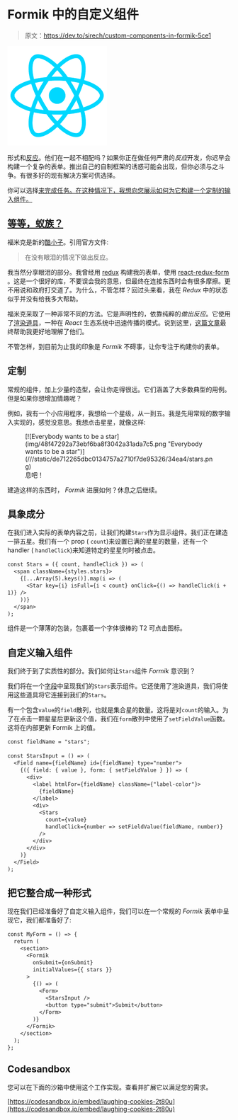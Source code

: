 # Formik 中的自定义组件

> 原文：<https://dev.to/sirech/custom-components-in-formik-5ce1>

[![React is like Angular, but totally different](img/13e7c0008b340addc9ec6de02534d503.png "React is like Angular, but totally different")](///static/96887b08014b3bd3c76a5a5b0a865292/3684f/react.png)

形式和[反应](https://reactjs.org/)。他们在一起不相配吗？如果你正在做任何严肃的*反应*开发，你迟早会构建一个复杂的表单。推出自己的自制框架的诱惑可能会出现，但你必须与之斗争。有很多好的现有解决方案可供选择。

你可以选择[来完成任务。在这种情况下，我想向您展示如何为它构建一个定制的输入组件。](https://jaredpalmer.com/formik/)

## [等等，蚁族？](#wait-formik)

福米克是新的[酷小子](https://jaredpalmer.com/formik/)。引用官方文件:

> 在没有眼泪的情况下做出反应。

我当然分享眼泪的部分。我曾经用 [redux](https://redux.js.org) 构建我的表单，使用 [react-redux-form](https://github.com/davidkpiano/react-redux-form) 。这是一个很好的库，不要误会我的意思，但最终在连接东西时会有很多摩擦。更不用说和政府打交道了。为什么，不管怎样？回过头来看，我在 *Redux* 中的状态似乎并没有给我多大帮助。

福米克采取了一种非常不同的方法。它是声明性的，依靠纯粹的*做出反应*。它使用了[渲染道具](https://reactjs.org/docs/render-props.html)，一种在 *React* 生态系统中迅速传播的模式。说到这里，[这篇文章](https://www.robinwieruch.de/react-render-props-pattern/)最终帮助我更好地理解了他们。

不管怎样，到目前为止我的印象是 *Formik* 不碍事，让你专注于构建你的表单。

## 定制

常规的组件，加上少量的造型，会让你走得很远。它们涵盖了大多数典型的用例。但是如果你想增加情趣呢？

例如，我有一个小应用程序，我想给一个星级，从一到五。我是先用常规的数字输入实现的，感觉没意思。我想点击星星，就像这样:

<figure>[![Everybody wants to be a star](img/48f47292a73ebf6ba8f3042a31ada7c5.png "Everybody wants to be a star")](///static/de712265dbc0134757a2710f7de95326/34ea4/stars.png) 

<figcaption>
息吧！
</figcaption>

</figure>

建造这样的东西时， *Formik* 进展如何？休息之后继续。

## 具象成分

在我们进入实际的表单内容之前，让我们构建`Stars`作为显示组件。我们正在建造一排五星。我们有一个 prop ( `count`)来设置已满的星星的数量，还有一个 handler ( `handleClick`)来知道特定的星星何时被点击。

```
const Stars = ({ count, handleClick }) => (
  <span className={styles.stars}>
    {[...Array(5).keys()].map(i => (
      <Star key={i} isFull={i < count} onClick={() => handleClick(i + 1)} />
    ))}
  </span>
); 
```

组件是一个薄薄的包装，包裹着一个字体很棒的 T2 可点击图标。

## 自定义输入组件

我们终于到了实质性的部分。我们如何让`Stars`组件 *Formik* 意识到？

我们将在一个[字段](https://jaredpalmer.com/formik/docs/api/field)中呈现我们的`Stars`表示组件。它还使用了渲染道具，我们将使用这些道具将它连接到我们的`Stars`。

有一个包含`value`的`field`散列，也就是集合星的数量。这将是对`count`的输入。为了在点击一颗星星后更新这个值，我们在`form`散列中使用了`setFieldValue`函数。这将在内部更新 Formik 上的值。

```
const fieldName = "stars";

const StarsInput = () => (
  <Field name={fieldName} id={fieldName} type="number">
    {({ field: { value }, form: { setFieldValue } }) => (
      <div>
        <label htmlFor={fieldName} className={"label-color"}>
          {fieldName}
        </label>
        <div>
          <Stars
            count={value}
            handleClick={number => setFieldValue(fieldName, number)}
          />
        </div>
      </div>
    )}
  </Field>
); 
```

## 把它整合成一种形式

现在我们已经准备好了自定义输入组件，我们可以在一个常规的 *Formik* 表单中呈现它，我们都准备好了:

```
const MyForm = () => {
  return (
    <section>
      <Formik
        onSubmit={onSubmit}
        initialValues={{ stars }}
      >
        {() => (
          <Form>
            <StarsInput />
            <button type="submit">Submit</button>
          </Form>
        )}
      </Formik>
    </section>
  );
}; 
```

## Codesandbox

您可以在下面的沙箱中使用这个工作实现。查看并扩展它以满足您的需求。

[https://codesandbox.io/embed/laughing-cookies-2t80u](https://codesandbox.io/embed/laughing-cookies-2t80u)